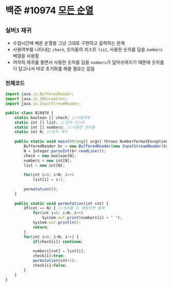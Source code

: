 # 백준 #10974 [모든 순열](https://www.acmicpc.net/problem/10974)
`실버3` `재귀`
---
- 수업시간에 배운 순열을 그냥 그대로 구현하고 출력하는 문제
- 사용여부를 나타내는 `check`, 숫자들의 리스트 `list`, 사용한 숫자를 담을 `numbers` 배열을 사용함
- 어차피 재귀를 돌면서 사용한 숫자를 담을 `numbers`가 덮어쓰여지기 때문에 숫자를 다 담고나서 따로 초기화를 해줄 필요는 없음

### 전체코드
```jsx
import java.io.BufferedReader;
import java.io.IOException;
import java.io.InputStreamReader;

public class B10974 {
	static boolean [] check; //사용여부
	static int [] list; //숫자 리스트
	static int [] numbers; //사용한 숫자들
	static int N; //숫자 개수
	
	public static void main(String[] args) throws NumberFormatException, IOException {
		BufferedReader br = new BufferedReader(new InputStreamReader(System.in));
		N = Integer.parseInt(br.readLine());
		check = new boolean[N];
		numbers = new int[N];
		list = new int[N];
		
		for(int i=0; i<N; i++)
			list[i] = i+1;
		
		permutation(0);
	}
	
	public static void permutation(int cnt) {
		if(cnt == N) { //개수를 다 채웠으면 출력
			for(int i=0; i<N; i++)
				System.out.print(numbers[i] + " ");
			System.out.println();
			return;
		}
		for(int i=0; i<N; i++) {
			if(check[i]) continue;
			
			numbers[cnt] = list[i];
			check[i]=true;
			permutation(cnt+1);
			check[i]=false;
		}
	}
}

```

